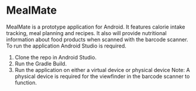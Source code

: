 # MealMate

MealMate is a prototype application for Android. It features calorie intake tracking, meal planning and recipes. It also will provide nutritional information about food products when scanned with the barcode scanner.
To run the application Android Studio is required.

1. Clone the repo in Android Studio.
2. Run the Gradle Build.
3. Run the application on either a virtual device or physical device
   Note: A physical device is required for the viewfinder in the barcode scanner to function.
